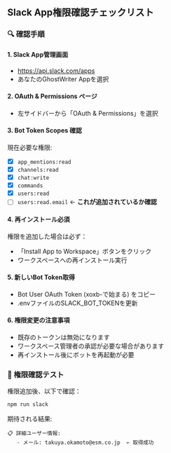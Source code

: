 ## Slack App権限確認チェックリスト

### 🔍 確認手順

#### 1. Slack App管理画面
- https://api.slack.com/apps
- あなたのGhostWriter Appを選択

#### 2. OAuth & Permissions ページ
- 左サイドバーから「OAuth & Permissions」を選択

#### 3. Bot Token Scopes 確認
現在必要な権限:
- [x] `app_mentions:read`
- [x] `channels:read`  
- [x] `chat:write`
- [x] `commands`
- [x] `users:read`
- [ ] `users:read.email` ← **これが追加されているか確認**

#### 4. 再インストール必須
権限を追加した場合は必ず：
- 「Install App to Workspace」ボタンをクリック
- ワークスペースへの再インストール実行

#### 5. 新しいBot Token取得
- Bot User OAuth Token (xoxb-で始まる) をコピー
- .envファイルのSLACK_BOT_TOKENを更新

#### 6. 権限変更の注意事項
- 既存のトークンは無効になります
- ワークスペース管理者の承認が必要な場合があります
- 再インストール後にボットを再起動が必要

### 🧪 権限確認テスト
権限追加後、以下で確認：
```bash
npm run slack
```

期待される結果:
```
📋 詳細ユーザー情報:
   - メール: takuya.okamoto@esm.co.jp  ← 取得成功
```
